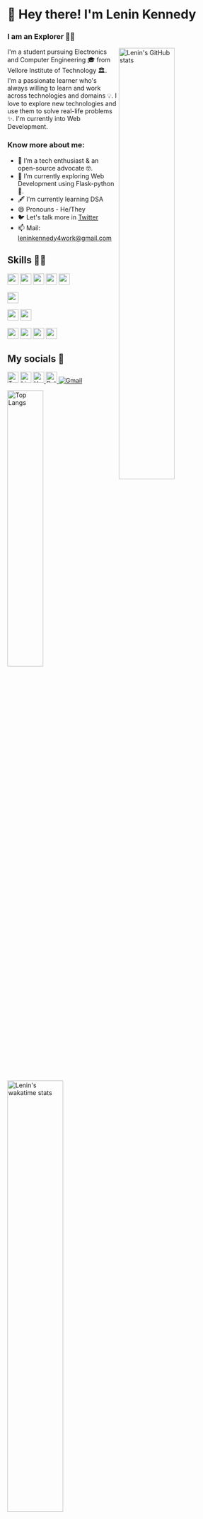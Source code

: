# 👋 Hey there! I'm Lenin Kennedy

### I am an Explorer 👨‍🚀

<a href="https://github.com/anuraghazra/github-readme-stats"><img width="50%" src="https://github-readme-stats.vercel.app/api?username=lem0n4id&show_icons=true&theme=react&count_private=true&include_all_commits=true" alt="Lenin's GitHub stats" align="right"></a>


I'm a student pursuing Electronics and Computer Engineering 🎓 from Vellore Institute of Technology 🏛. I'm a passionate learner who's always willing to learn and work across technologies and domains 💡. I love to explore new technologies and use them to solve real-life problems ✨. I'm currently into Web Development.


### Know more about me:

- 🌱 I’m a tech enthusiast & an open-source advocate 🤓.
- 🔭 I’m currently exploring Web Development using Flask-python 🚀.
- 🖋️ I'm currently learning DSA 
- 😄 Pronouns - He/They
- 🐦 Let's talk more in [Twitter](https://twitter.com/coderlens)
- 📫 Mail: [leninkennedy4work@gmail.com](mailto:leninkennedy4work@gmail.com)
<!-- - ⚡ Fun fact: -->


<!--- shields.io : https://dev.to/envoy_/150-badges-for-github-pnk --->

<h2> Skills 👨‍💻</h2>

<!-- <h3> Proficient in- </h3> -->
<p>
<!-- Programming Language -->
<img src="https://img.shields.io/badge/Python-3776AB?style=for-the-badge&logo=python&logoColor=white" height="25">
<img src="https://img.shields.io/badge/HTML5-E34F26?style=for-the-badge&logo=html5&logoColor=white" height="25">
<img src="https://img.shields.io/badge/CSS3-1572B6?style=for-the-badge&logo=css3&logoColor=white" height="25">
<img src="https://img.shields.io/badge/JavaScript-F7DF1E?style=for-the-badge&logo=javascript&logoColor=black" height="25">
<!-- <img src="https://img.shields.io/badge/C-00599C?style=for-the-badge&logo=c&logoColor=white" height="25"> -->
<!-- <img src="https://img.shields.io/badge/C%2B%2B-00599C?style=for-the-badge&logo=c%2B%2B&logoColor=white" height="25"> -->
<img src="https://img.shields.io/badge/Java-ED8B00?style=for-the-badge&logo=java&logoColor=white" height="25">

</p>

<p>
<!-- Framework -->
<img src="https://img.shields.io/badge/Flask-000000?style=for-the-badge&logo=flask&logoColor=white" height="25">
  
</p>

<p>
<!-- Database -->
<img src="https://img.shields.io/badge/MongoDB-4EA94B?style=for-the-badge&logo=mongodb&logoColor=white" height="25">
<img src="https://img.shields.io/badge/MySQL-00000F?style=for-the-badge&logo=mysql&logoColor=white" height="25">

</p>

<p>
<!-- Software -->
<img src="https://img.shields.io/badge/Postman-FF6C37?style=for-the-badge&logo=Postman&logoColor=white" height="25">
<img src="https://img.shields.io/badge/Git-F05032?style=for-the-badge&logo=git&logoColor=white" height="25">
<img src="https://img.shields.io/badge/GitHub-100000?style=for-the-badge&logo=github&logoColor=white" height="25">
<img src="https://img.shields.io/badge/Visual_Studio_Code-0078D4?style=for-the-badge&logo=visual%20studio%20code&logoColor=white" height="25">

</p>



<h2> My socials 🚀 </h2>

<p>
  <a target="_blank" href="https://twitter.com/coderlens"><img alt="Twitter" src="https://img.shields.io/badge/twitter-%231DA1F2.svg?&style=for-the-badge&logo=twitter&logoColor=white" height="25" /></a>
  <a target="_blank" href="https://www.linkedin.com/in/lenink"><img alt="Linkedin" src="https://img.shields.io/badge/linkedin-%230077B5.svg?&style=for-the-badge&logo=linkedin&logoColor=white" height="25" /></a>
  <a target="_blank" href="https://coderlens.hashnode.dev/"><img alt="Hashnode blog" src="https://img.shields.io/badge/Hashnode-2962FF?style=for-the-badge&logo=hashnode&logoColor=white" height="25" /> </a>
  <a target="_blank" href="https://polywork.com/coderlens"><img alt="Polywork" src="https://img.shields.io/badge/Polywork-543DE0?style=for-the-badge&logo=polywork&logoColor=black" height="25" /> </a>
   <a target="_blank" href="mailto:leninkennedy4work@gmail.com"> <img alt="Gmail" src="https://img.shields.io/badge/Gmail-D14836?style=for-the-badge&logo=gmail&logoColor=white" /> </a>
</p>



<a href="https://github.com/anuraghazra/github-readme-stats"><img width="40%" src="https://github-readme-stats.vercel.app/api/top-langs/?username=lem0n4id&layout=compact&theme=react" alt="Top Langs"></a>
<a href="https://github.com/anuraghazra/github-readme-stats"><img width="50%" src="https://github-readme-stats.vercel.app/api/wakatime?username=lem0n4id" alt="Lenin's wakatime stats"></a>

<!--
[![Lenin's GitHub stats](https://github-readme-stats.vercel.app/api?username=lem0n4id&show_icons=true)](https://github.com/anuraghazra/github-readme-stats)
[![Top Langs](https://github-readme-stats.vercel.app/api/top-langs/?username=lem0n4id&layout=compact)](https://github.com/anuraghazra/github-readme-stats)
[![Lenin's wakatime stats](https://github-readme-stats.vercel.app/api/wakatime?username=lem0n4id)](https://github.com/anuraghazra/github-readme-stats) 
-->


